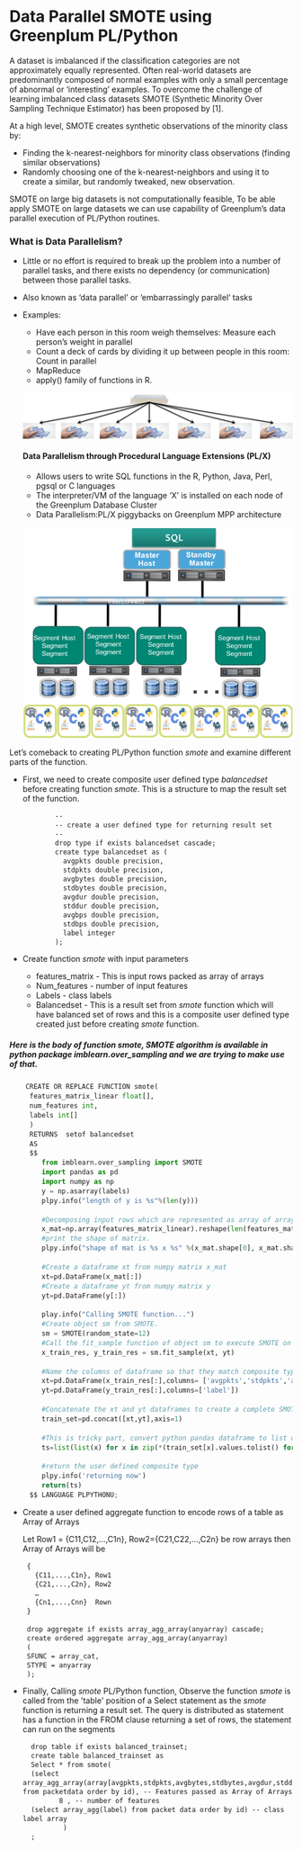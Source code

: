 # Data Parallel SMOTE using Greenplum PL/Python

A dataset is imbalanced if the classification categories are not approximately equally represented. Often real-world datasets are predominantly composed of normal examples with only a small percentage of abnormal or ‘interesting’ examples. To overcome the challenge of learning imbalanced class datasets SMOTE (Synthetic Minority Over Sampling Technique Estimator) has been proposed by [1].

At a high level, SMOTE creates synthetic observations of the minority class by:

* Finding the k-nearest-neighbors for minority class observations (finding similar observations)
* Randomly choosing one of the k-nearest-neighbors and using it to create a similar, but randomly tweaked, new observation.

SMOTE on large big datasets is not computationally feasible, To be able apply SMOTE on large datasets we can use capability of  Greenplum’s data parallel execution of PL/Python routines.

### What is Data Parallelism?
* Little or no effort is required to break up the problem into a number of parallel tasks, and there exists no dependency (or communication) between those parallel tasks.
* Also known as ‘data parallel’ or ‘embarrassingly parallel’ tasks
* Examples:
  * Have each person in this room weigh themselves: Measure each person’s weight in parallel
  * Count a deck of cards by dividing it up between people in this room: Count in parallel
  * MapReduce
  * apply() family of functions in R.
  
  
  
  
  ![](https://github.com/pnagula/Data-Parallel-SMOTE/blob/master/Picture1.png)
  
  #### Data Parallelism through Procedural Language Extensions (PL/X)
  
  * Allows users to write SQL functions in the R, Python, Java, Perl, pgsql or C languages
  * The interpreter/VM of the language ‘X’ is installed on each node of the Greenplum Database Cluster
  * Data Parallelism:PL/X piggybacks on Greenplum MPP architecture
  
  ![](https://github.com/pnagula/Data-Parallel-SMOTE/blob/master/Picture2.png)

Let’s comeback to creating PL/Python function *smote* and examine different parts of the function.
* First, we need to create composite user defined type *balancedset* before creating function *smote*. This is a structure to map the result set of the function.

              --
              -- create a user defined type for returning result set
              --
              drop type if exists balancedset cascade;
              create type balancedset as (
                avgpkts double precision,
                stdpkts double precision,
                avgbytes double precision,
                stdbytes double precision,
                avgdur double precision,
                stddur double precision,
                avgbps double precision,
                stdbps double precision,
                label integer
              );

* Create function *smote* with input parameters 
  * features_matrix - This is input rows packed as array of arrays
  * Num_features - number of input features 
  * Labels - class labels
  * Balancedset - This is a result set from *smote* function which will have balanced set of rows and this is a composite user     defined type created just before creating *smote* function.
##### Here is the body of function *smote*, SMOTE algorithm is available in python package imblearn.over_sampling and we are trying to make use of that.

```python
    CREATE OR REPLACE FUNCTION smote(
     features_matrix_linear float[],
     num_features int,
     labels int[]
     )
     RETURNS  setof balancedset
     AS
     $$
        from imblearn.over_sampling import SMOTE
        import pandas as pd
        import numpy as np
        y = np.asarray(labels)
        plpy.info("length of y is %s"%(len(y)))
        
        #Decomposing input rows which are represented as array of arrays to a numpy matrix (Rows,Columns) of table.  
        x_mat=np.array(features_matrix_linear).reshape(len(features_matrix_linear)/num_features, num_features)
        #print the shape of matrix.
        plpy.info("shape of mat is %s x %s" %(x_mat.shape[0], x_mat.shape[1]))

        #Create a dataframe xt from numpy matrix x_mat
        xt=pd.DataFrame(x_mat[:]) 
        #Create a dataframe yt from numpy matrix y
        yt=pd.DataFrame(y[:]) 

        play.info("Calling SMOTE function...")
        #Create object sm from SMOTE.
        sm = SMOTE(random_state=12)
        #Call the fit_sample function of object sm to execute SMOTE on the dataset.
        x_train_res, y_train_res = sm.fit_sample(xt, yt)

        #Name the columns of dataframe so that they match composite type column names
        xt=pd.DataFrame(x_train_res[:],columns= ['avgpkts','stdpkts','avgbytes','stdbytes','avgdur','stddur','avgbps','stdbps'])
        yt=pd.DataFrame(y_train_res[:],columns=['label'])

        #Concatenate the xt and yt dataframes to create a complete SMOTEd dataset
        train_set=pd.concat([xt,yt],axis=1)

        #This is tricky part, convert python pandas dataframe to list of lists so that GREENPLUM can convert list of lists to GREENPLUM user defined composite type 
        ts=list(list(x) for x in zip(*(train_set[x].values.tolist() for x in train_set.columns)))

        #return the user defined composite type
        plpy.info('returning now')
        return(ts)
     $$ LANGUAGE PLPYTHONU;
```
    
 * Create a user defined aggregate function to encode rows of a table as Array of Arrays
    
    Let Row1 = {C11,C12,...,C1n}, Row2={C21,C22,...,C2n} be row arrays
    then Array of Arrays will be 
     
     
        {
          {C11,...,C1n}, Row1
          {C21,...,C2n}, Row2
          …
          {Cn1,...,Cnn}  Rown
        }
        
        drop aggregate if exists array_agg_array(anyarray) cascade;
        create ordered aggregate array_agg_array(anyarray)
        (
        SFUNC = array_cat,
        STYPE = anyarray
        );

* Finally, Calling *smote* PL/Python function, Observe the function *smote* is called from the 'table' position of a Select statement as the *smote* function is returning a result set. The query is distributed as statement has a function in the FROM clause returning a set of rows, the statement can run on the segments

        drop table if exists balanced_trainset;
        create table balanced_trainset as 
        Select * from smote(
        (select   array_agg_array(array[avgpkts,stdpkts,avgbytes,stdbytes,avgdur,stddur,avgbps,stdbps]) from packetdata order by id), -- Features passed as Array of Arrays 
               8 , -- number of features
        (select array_agg(label) from packet data order by id) -- class label array
                )
        ;
